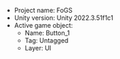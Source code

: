 <!-- UNITY CODE ASSIST INSTRUCTIONS START -->
- Project name: FoGS
- Unity version: Unity 2022.3.51f1c1
- Active game object:
  - Name: Button_1
  - Tag: Untagged
  - Layer: UI
<!-- UNITY CODE ASSIST INSTRUCTIONS END -->